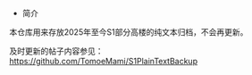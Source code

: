 * 简介

本仓库用来存放2025年至今S1部分高楼的纯文本归档，不会再更新。

及时更新的帖子内容参见：https://github.com/TomoeMami/S1PlainTextBackup

